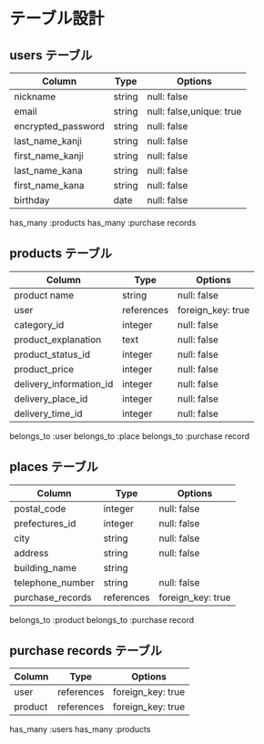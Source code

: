 # テーブル設計

## users テーブル

| Column             | Type   | Options                  |
| ------------------ | ------ | ------------------------ |
| nickname           | string | null: false              |
| email              | string | null: false,unique: true |
| encrypted_password | string | null: false              |
| last_name_kanji    | string | null: false              |
| first_name_kanji   | string | null: false              |  
| last_name_kana     | string | null: false              |
| first_name_kana    | string | null: false              |  
| birthday           | date   | null: false              |

has_many :products
has_many :purchase records

## products テーブル

| Column                  | Type       | Options           |
| ----------------------- | ---------- | ----------------- |
| product name            | string     | null: false       |
| user                    | references | foreign_key: true |
| category_id             | integer    |    null: false    |
| product_explanation     | text       |    null: false    |
| product_status_id       | integer    |    null: false    |
| product_price           | integer    |    null: false    |
| delivery_information_id | integer    |    null: false    |
| delivery_place_id       | integer    |    null: false    |
| delivery_time_id        | integer    |    null: false    |

belongs_to :user
belongs_to :place
belongs_to :purchase record


## places テーブル

| Column            | Type      | Options            |
| ----------------- | ----------| ------------------ |
|  postal_code      | integer   |    null: false     |
| prefectures_id    | integer   |    null: false     |
| city              | string    |    null: false     |
| address           | string    |    null: false     |
| building_name     | string    |                    |
| telephone_number  | string    |    null: false     |
| purchase_records  | references| foreign_key: true  |    

belongs_to :product
belongs_to :purchase record



## purchase records テーブル

| Column        | Type       | Options           |
| ------------- | ---------- | ------------------|
| user          | references | foreign_key: true |
| product       | references | foreign_key: true |

has_many :users
has_many :products